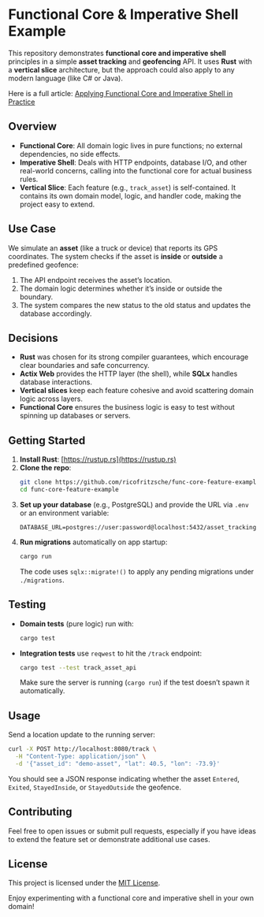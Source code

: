 
# Functional Core & Imperative Shell Example

This repository demonstrates **functional core and imperative shell** principles in a simple **asset tracking** and **geofencing** API. It uses **Rust** with a **vertical slice** architecture, but the approach could also apply to any modern language (like C# or Java).

Here is a full article: [Applying Functional Core and Imperative Shell in Practice](https://ricofritzsche.me/applying-functional-core-and-imperative-shell-in-practice/)

## Overview

- **Functional Core**: All domain logic lives in pure functions; no external dependencies, no side effects.  
- **Imperative Shell**: Deals with HTTP endpoints, database I/O, and other real-world concerns, calling into the functional core for actual business rules.  
- **Vertical Slice**: Each feature (e.g., `track_asset`) is self-contained. It contains its own domain model, logic, and handler code, making the project easy to extend.

## Use Case

We simulate an **asset** (like a truck or device) that reports its GPS coordinates. The system checks if the asset is **inside** or **outside** a predefined geofence:
1. The API endpoint receives the asset’s location.
2. The domain logic determines whether it’s inside or outside the boundary.
3. The system compares the new status to the old status and updates the database accordingly.

## Decisions

- **Rust** was chosen for its strong compiler guarantees, which encourage clear boundaries and safe concurrency.
- **Actix Web** provides the HTTP layer (the shell), while **SQLx** handles database interactions.
- **Vertical slices** keep each feature cohesive and avoid scattering domain logic across layers.
- **Functional Core** ensures the business logic is easy to test without spinning up databases or servers.

## Getting Started

1. **Install Rust**: [https://rustup.rs](https://rustup.rs)  
2. **Clone the repo**:
   ```bash
   git clone https://github.com/ricofritzsche/func-core-feature-example.git
   cd func-core-feature-example
   ```
3. **Set up your database** (e.g., PostgreSQL) and provide the URL via `.env` or an environment variable:
   ```env
   DATABASE_URL=postgres://user:password@localhost:5432/asset_tracking
   ```
4. **Run migrations** automatically on app startup:
   ```bash
   cargo run
   ```
   The code uses `sqlx::migrate!()` to apply any pending migrations under `./migrations`.

## Testing

- **Domain tests** (pure logic) run with:
  ```bash
  cargo test
  ```
- **Integration tests** use `reqwest` to hit the `/track` endpoint:
  ```bash
  cargo test --test track_asset_api
  ```
  Make sure the server is running (`cargo run`) if the test doesn’t spawn it automatically.

## Usage

Send a location update to the running server:

```bash
curl -X POST http://localhost:8080/track \
  -H "Content-Type: application/json" \
  -d '{"asset_id": "demo-asset", "lat": 40.5, "lon": -73.9}'
```

You should see a JSON response indicating whether the asset `Entered`, `Exited`, `StayedInside`, or `StayedOutside` the geofence.

## Contributing

Feel free to open issues or submit pull requests, especially if you have ideas to extend the feature set or demonstrate additional use cases.

## License

This project is licensed under the [MIT License](/Licence.md).

Enjoy experimenting with a functional core and imperative shell in your own domain!
